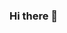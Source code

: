 ### Hi there 👋

<!--
**pobredward/pobredward** is a ✨ _special_ ✨ repository because its `README.md` (this file) appears on your GitHub profile.

![Edward Shin's GitHub stats](https://github-readme-stats.vercel.app/api?username=pobredward&show_icons=true&theme=merko)  

Here are some ideas to get you started:

- 🔭 I’m currently working on ...
- 🌱 I’m currently learning ...
- 👯 I’m looking to collaborate on ...
- 🤔 I’m looking for help with ...
- 💬 Ask me about ...
- 📫 How to reach me: ...
- 😄 Pronouns: ...
- ⚡ Fun fact: ...
-->
